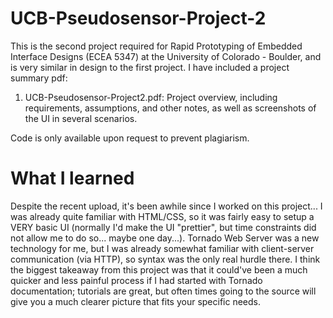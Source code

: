 # UCB-Pseudosensor-Project-2

This is the second project required for Rapid Prototyping of Embedded Interface Designs (ECEA 5347) at the University of Colorado - Boulder, and is very similar in design to the first project. I have included a project summary pdf:
  1.  UCB-Pseudosensor-Project2.pdf: Project overview, including requirements, assumptions, and other notes, as well as screenshots of the UI in several scenarios.
 
 Code is only available upon request to prevent plagiarism.
 
# What I learned

Despite the recent upload, it's been awhile since I worked on this project... I was already quite familiar with HTML/CSS, so it was fairly easy to setup a VERY basic UI (normally I'd make the UI "prettier", but time constraints did not allow me to do so... maybe one day...). Tornado Web Server was a new technology for me, but I was already somewhat familiar with client-server communication (via HTTP), so syntax was the only real hurdle there.  I think the biggest takeaway from this project was that it could've been a much quicker and less painful process if I had started with Tornado documentation; tutorials are great, but often times going to the source will give you a much clearer picture that fits your specific needs.
